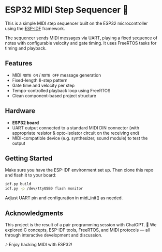 # ESP32 MIDI Step Sequencer 🎵

This is a simple MIDI step sequencer built on the ESP32 microcontroller using the [ESP-IDF](https://docs.espressif.com/projects/esp-idf/en/latest/) framework.

The sequencer sends MIDI messages via UART, playing a fixed sequence of notes with configurable velocity and gate timing. It uses FreeRTOS tasks for timing and playback.

## Features

- MIDI `NOTE ON` / `NOTE OFF` message generation
- Fixed-length 8-step pattern
- Gate time and velocity per step
- Tempo-controlled playback loop using FreeRTOS
- Clean component-based project structure

## Hardware

- **ESP32 board**
- UART output connected to a standard MIDI DIN connector (with appropriate resistor & opto-isolator circuit on the receiving end)
- MIDI-compatible device (e.g. synthesizer, sound module) to test the output

## Getting Started

Make sure you have the ESP-IDF environment set up. Then clone this repo and flash it to your board:

```bash
idf.py build
idf.py -p /dev/ttyUSB0 flash monitor
```

Adjust UART pin and configuration in midi_init() as needed.

## Acknowledgments

This project is the result of a pair programming session with ChatGPT. 🤝
We explored C concepts, ESP-IDF tools, FreeRTOS, and MIDI protocols — all through interactive development and discussion.

🎶 Enjoy hacking MIDI with ESP32!